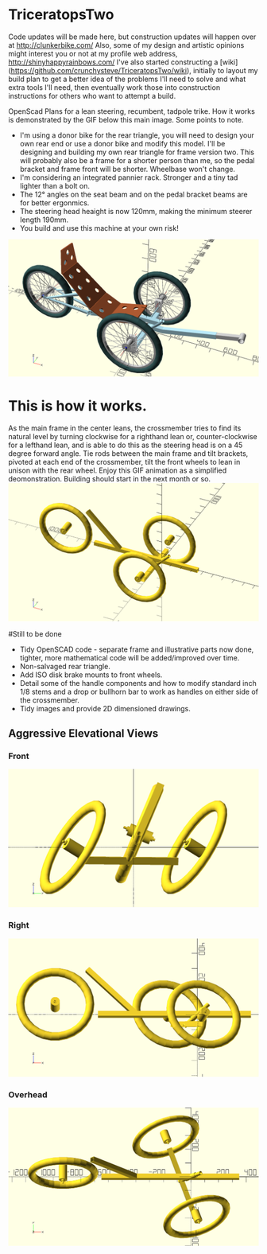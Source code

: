 # TriceratopsTwo
Code updates will be made here, but construction updates will happen over at http://clunkerbike.com/ Also, some of my design and artistic opinions might interest you or not at my profile web address, http://shinyhappyrainbows.com/ I've also started constructing a [wiki] (https://github.com/crunchysteve/TriceratopsTwo/wiki), initially to layout my build plan to get a better idea of the problems I'll need to solve and what extra tools I'll need, then eventually work those into construction instructions for others who want to attempt a build.

OpenScad Plans for a lean steering, recumbent, tadpole trike. How it works is demonstrated by the GIF below this main image. Some points to note. 
* I'm using a donor bike for the rear triangle, you will need to design your own rear end or use a donor bike and modify this model. I'll be designing and building my own rear triangle for frame version two. This will probably also be a frame for a shorter person than me, so the pedal bracket and frame front will be shorter. Wheelbase won't change.
* I'm considering an integrated pannier rack. Stronger and a tiny tad lighter than a bolt on.
* The 12° angles on the seat beam and on the pedal bracket beams are for better ergonmics.
* The steering head heaight is now 120mm, making the minimum steerer length 190mm.
* You build and use this machine at your own risk!

![](./LeenSteerMaster.png)

# This is how it works.
As the main frame in the center leans, the crossmember tries to find its natural level by turning clockwise for a righthand lean or, counter-clockwise for a lefthand lean, and is able to do this as the steering head is on a 45 degree forward angle. Tie rods between the main frame and tilt brackets, pivoted at each end of the crossmember, tilt the front wheels to lean in unison with the rear wheel. Enjoy this GIF animation as a simplified deomonstration. Building should start in the next month or so.
![](/images/LeanSteer.gif)

#Still to be done
* Tidy OpenSCAD code - separate frame and illustrative parts now done, tighter, more mathematical code will be added/improved over time.
* Non-salvaged rear triangle.
* Add ISO disk brake mounts to front wheels.
* Detail some of the handle components and how to modify standard inch 1/8 stems and a drop or bullhorn bar to work as handles on either side of the crossmember.
* Tidy images and provide 2D dimensioned drawings.

## Aggressive Elevational Views
### Front
![](/images/LeanSteerFront.png)
### Right
![](/images/LeanSteerRight.png)
### Overhead
![](/images/LeanSteerOverhead.png)
